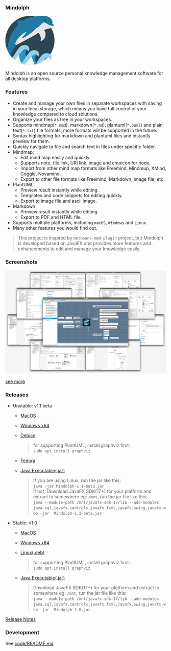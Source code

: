 ### Mindolph

![](./DemoWorkspace/app_30.png)

Mindolph is an open source personal knowledge management software for all desktop platforms. 


### Features
* Create and manage your own files in separate workspaces with saving in your local storage, which means you have full control of your knowledge compared to cloud solutions.
* Organize your files as tree in your workspaces.
* Supports mindmap(`*.mmd`), markdown(`*.md`), plantuml(`*.puml`) and plain text(`*.txt`) file formats, more formats will be supported in the future.
* Syntax highlighting for markdown and plantuml files and instantly preview for them.
* Quickly navigate to file and search text in files under specific folder.
* Mindmap:
	* Edit mind map easily and quickly.
	* Supports note, file link, URI link, image and emoicon for node.
	* Import from other mind map formats like Freemind, Mindmup, XMind, Coggle, Novamind.
	* Export to other file formats like Freemind, Markdown, image file, etc.
* PlantUML:
	* Preview result instantly while editing.
	* Templates and code snippets for editing quickly.
	* Export to image file and ascii image.
* Markdown
	* Preview result instantly while editing.
	* Export to PDF and HTML file.
* Supports multiple platforms, including `macOS`, `Windows` and `Linux`.
* Many other features you would find out.

> This project is inspired by `netbeans-mmd-plugin` project, but Mindolph is developed based on JavaFX and provides more features and enhancements to edit and manage your knowledge easily.


### Screenshots
![](docs/main.png)

[see more](docs/screenshots.md)


### Releases

* Unstable: v1.1 beta

	* [MacOS](https://github.com/mindolph/Mindolph/releases/download/1.1-beta/Mindolph-1.1-beta.dmg)
	
	* [Windows x64](https://github.com/mindolph/Mindolph/releases/download/1.1-beta/Mindolph-1.1-beta.msi)
	
	* [Debian](https://github.com/mindolph/Mindolph/releases/download/1.1-beta/Mindolph-1.1-beta.deb)
	
		> for supporting PlantUML, install graphviz first:  
		> `sudo apt install graphviz`
	
	* [Fedora](https://github.com/mindolph/Mindolph/releases/download/1.1-beta/Mindolph_1.1-beta.rpm)
	
	* [Java Executable(.jar)](https://github.com/mindolph/Mindolph/releases/download/1.1-beta/Mindolph-1.1-beta.jar)
	
		> If you are using Linux, run the jar like this:  
		> `java -jar Mindolph-1.1-beta.jar`  
		> If not, Download JavaFX SDK(17+) for your platform and extract to somewhere eg: `/mnt`, run the jar file like this:   
		> `java --module-path /mnt/javafx-sdk-17/lib --add-modules 
		> java.sql,javafx.controls,javafx.fxml,javafx.swing,javafx.web -jar 
		> Mindolph-1.1-beta.jar`


* Stable: v1.0

	* [MacOS](https://github.com/mindolph/Mindolph/releases/download/1.0-stable/Mindolph-1.0.dmg)
	
	* [Windows x64](https://github.com/mindolph/Mindolph/releases/download/1.0-stable/Mindolph-1.0.msi)
	
	* [Linux(.deb)](https://github.com/mindolph/Mindolph/releases/download/1.0-stable/Mindolph_1.0_amd64.deb)
	
		> for supporting PlantUML, install graphviz first:  
		> `sudo apt install graphviz`
	
	* [Java Executable(.jar)](https://github.com/mindolph/Mindolph/releases/download/1.0-stable/Mindolph-1.0.jar)
	
		> Download JavaFX SDK(17+) for your platform and extract to somewhere eg: `/mnt`, run the jar file like this:   
		> `java --module-path /mnt/javafx-sdk-17/lib --add-modules 
		> java.sql,javafx.controls,javafx.fxml,javafx.swing,javafx.web -jar 
		> Mindolph-1.0.jar`

[Release Notes](docs/release_notes.md)


### Development

See [code/README.md](code/README.md)

